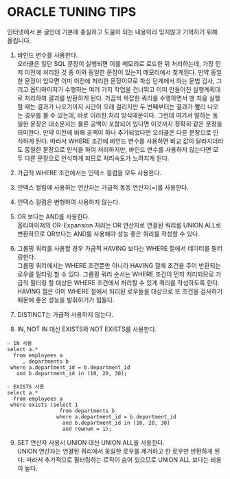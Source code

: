 # ORACLE TUNING TIPS

인터넷에서 본 글인데 기본에 충실하고 도움이 되는 내용이라 잊지않고 기억하기 위해 올립니다.  
  
  
1. 바인드 변수를 사용한다.  
오라클은 일단 SQL 문장이 실행되면 이를 메모리로 로드한 뒤 처리하는데, 가장 먼저 이전에 처리된 것 중 이와 동일한 문장이 있는지 메모리에서 찾게된다. 만약 동일한 문장이 있으면 이미 이전에 처리한 문장이므로 파싱 단계에서 하는 문법 검사, 그리고 옵티마이저가 수행하는 여러 가지 작업을 건너뛰고 이미 만들어진 실행계획대로 처리하여 결과를 반환하게 된다. 가끔씩 복잡한 쿼리를 수행하면서 맨 처음 실행할 때는 결과가 나오기까지 시간이 오래 걸리지만 두 번째부터는 결과가 빨리 나오는 경우를 볼 수 있는데, 바로 이러한 처리 방식때문이다. 그런데 여기서 말하는 동일한 문장은 대소문자는 물론 공백이 포함되어 있다면 이것까지 정확히 같은 문장을 의미한다. 만약 이전에 비해 공백이 하나 추가되었다면 오라클은 다른 문장으로 인식하게 된다. 따라서 WHERE 조건에 바인드 변수를 사용하면 비교 값이 달라지더라도 동일한 문장으로 인식을 하여 처리하지만, 바인드 변수를 사용하지 않는다면 모두 다른 문장으로 인식하게 되므로 처리속도가 느려지게 된다.
  
2. 가급적 WHERE 조건에서는 인덱스 컬럼을 모두 사용한다.
  
3. 인덱스 컬럼에 사용하는 연산자는 가급적 동등 연산자(=)를 사용한다.
  
4. 인덱스 컬럼은 변형하여 사용하지 않는다.
  
5. OR 보다는 AND를 사용한다.  
옵티마이저의 OR-Expansion 처리는 OR 연산자로 연결된 쿼리를 UNION ALL로 변환하므로 OR보다는 AND를 사용해야 성능 좋은 쿼리를 작성할 수 있다.
  
6. 그룹핑 쿼리를 사용할 경우 가급적 HAVING 보다는 WHERE  절에서 데이터를 필터링한다.  
그룹핑 쿼리에서는 WHERE 조건뿐만 아니라 HAVING 절에 조건을 주어 반환되는 로우를 필터링 할 수 있다. 그룹핑 쿼리 순서는 WHERE 조건이 먼저 처리되므로 가급적 필터링 할 대상은 WHERE 조건에서 처리할 수 있게 쿼리를 작성하도록 한다. HAVING 절은 이미 WHERE 절에서 처리된 로우들을 대상으로 또 조건을 검사하기 때문에 좋은 성능을 발휘하기가 힘들다.
  
7. DISTINCT는 가급적 사용하지 않는다.  
  
8. IN, NOT IN 대신 EXISTS와 NOT EXISTS를 사용한다.  
```
☞ IN 사용
select a.*
  from employees a
     , departments b
 where a.department_id = b.department_id
   and b.department_id in (10, 20, 30);
   
☞ EXISTS 사용
select a.*
  from employees a
 where exists (select 1
                 from departments b
                where a.department_id = b.department_id
                  and b.department_id in (10, 20, 30)
                  and rownum = 1);
```
  
9. SET 연산자 사용시 UNION 대신 UNION ALL을 사용한다.  
UNION 연산자는 연결된 쿼리에서 동일한 로우를 제거하고 한 로우만 반환하게 된다. 따라서 추가적으로 필터링하는 로직이 숨어 있으므로 UNION ALL 보다는 비용이 높다.
